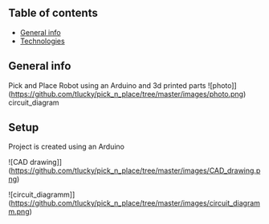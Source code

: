 ## Table of contents
* [General info](#general-info)
* [Technologies](#technologies)


## General info
Pick and Place Robot using an Arduino and 3d printed parts
![photo]](https://github.com/tlucky/pick_n_place/tree/master/images/photo.png)
circuit_diagram
## Setup
Project is created using an Arduino 

![CAD drawing]](https://github.com/tlucky/pick_n_place/tree/master/images/CAD_drawing.png)

![circuit_diagramm]](https://github.com/tlucky/pick_n_place/tree/master/images/circuit_diagramm.png)
